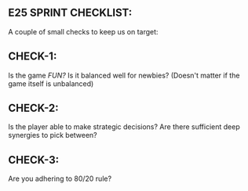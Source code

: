 

## E25 SPRINT CHECKLIST:

A couple of small checks to keep us on target:



## CHECK-1:
Is the game *FUN?*
Is it balanced well for newbies?
(Doesn't matter if the game itself is unbalanced)



## CHECK-2:
Is the player able to make strategic decisions?
Are there sufficient deep synergies to pick between?



## CHECK-3:
Are you adhering to 80/20 rule?


